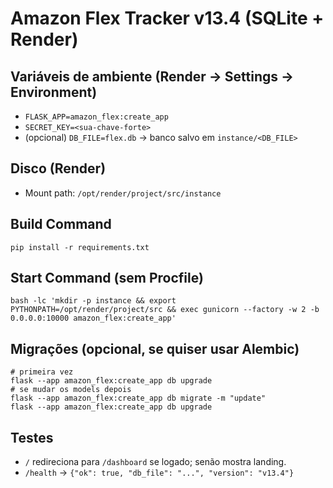 # Amazon Flex Tracker v13.4 (SQLite + Render)

## Variáveis de ambiente (Render → Settings → Environment)
- `FLASK_APP=amazon_flex:create_app`
- `SECRET_KEY=<sua-chave-forte>`
- (opcional) `DB_FILE=flex.db`  → banco salvo em `instance/<DB_FILE>`

## Disco (Render)
- Mount path: `/opt/render/project/src/instance`

## Build Command
```
pip install -r requirements.txt
```

## Start Command (sem Procfile)
```
bash -lc 'mkdir -p instance && export PYTHONPATH=/opt/render/project/src && exec gunicorn --factory -w 2 -b 0.0.0.0:10000 amazon_flex:create_app'
```

## Migrações (opcional, se quiser usar Alembic)
```
# primeira vez
flask --app amazon_flex:create_app db upgrade
# se mudar os models depois
flask --app amazon_flex:create_app db migrate -m "update"
flask --app amazon_flex:create_app db upgrade
```

## Testes
- `/` redireciona para `/dashboard` se logado; senão mostra landing.
- `/health` → `{"ok": true, "db_file": "...", "version": "v13.4"}`
